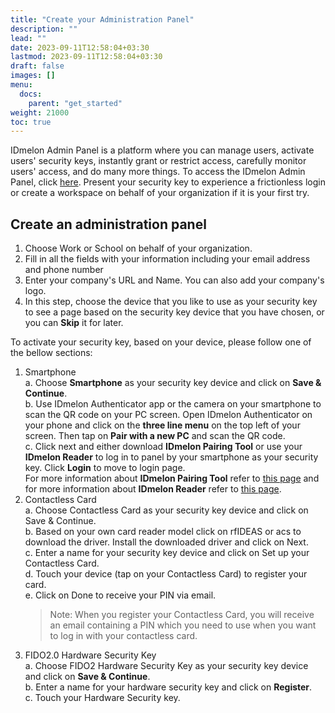 ```yaml
---
title: "Create your Administration Panel"
description: ""
lead: ""
date: 2023-09-11T12:58:04+03:30
lastmod: 2023-09-11T12:58:04+03:30
draft: false
images: []
menu:
  docs:
    parent: "get_started"
weight: 21000
toc: true
---
```


IDmelon Admin Panel is a platform where you can manage users, activate users' security keys, instantly grant or restrict access, carefully monitor users' access, and do many more things. To access the IDmelon Admin Panel, click [here](https://panel.idmelon.com). Present your security key to experience a frictionless login or create a workspace on behalf of your organization if it is your first try.

## Create an administration panel

1. Choose Work or School on behalf of your organization.
2. Fill in all the fields with your information including your email address and phone number  
3. Enter your company's URL and Name. You can also add your company's logo.  
4. In this step, choose the device that you like to use as your security key to see a page based on the security key device that you have chosen, or you can **Skip** it for later.

To activate your security key, based on your device, please follow one of the bellow sections:

1. Smartphone  
    a. Choose **Smartphone** as your security key device and click on **Save & Continue**.  
    b. Use IDmelon Authenticator app or the camera on your smartphone to scan the QR code on your PC screen. Open IDmelon Authenticator on your phone and click on the **three line menu** on the top left of your screen. Then tap on **Pair with a new PC** and scan the QR code.  
    c. Click next and either download **IDmelon Pairing Tool** or use your **IDmelon Reader** to log in to panel by your smartphone as your security key. Click **Login** to move to login page.  
    For more information about **IDmelon Pairing Tool** refer to [this page](https://idmelon.com/products/pairingtool) and for more information about **IDmelon Reader** refer to [this page](https://idmelon.com/products/reader).  
2. Contactless Card  
    a. Choose Contactless Card as your security key device and click on Save & Continue.  
    b. Based on your own card reader model click on rfIDEAS or acs to download the driver. Install the downloaded driver and click on Next.  
    c. Enter a name for your security key device and click on Set up your Contactless Card.  
    d. Touch your device (tap on your Contactless Card) to register your card.  
    e. Click on Done to receive your PIN via email.  
    > Note: When you register your Contactless Card, you will receive an email containing a PIN which you need to use when you want to log in with your contactless card.  
3. FIDO2.0 Hardware Security Key  
    a. Choose FIDO2 Hardware Security Key as your security key device and click on **Save & Continue**.  
    b. Enter a name for your hardware security key and click on **Register**.  
    c. Touch your Hardware Security key.  
